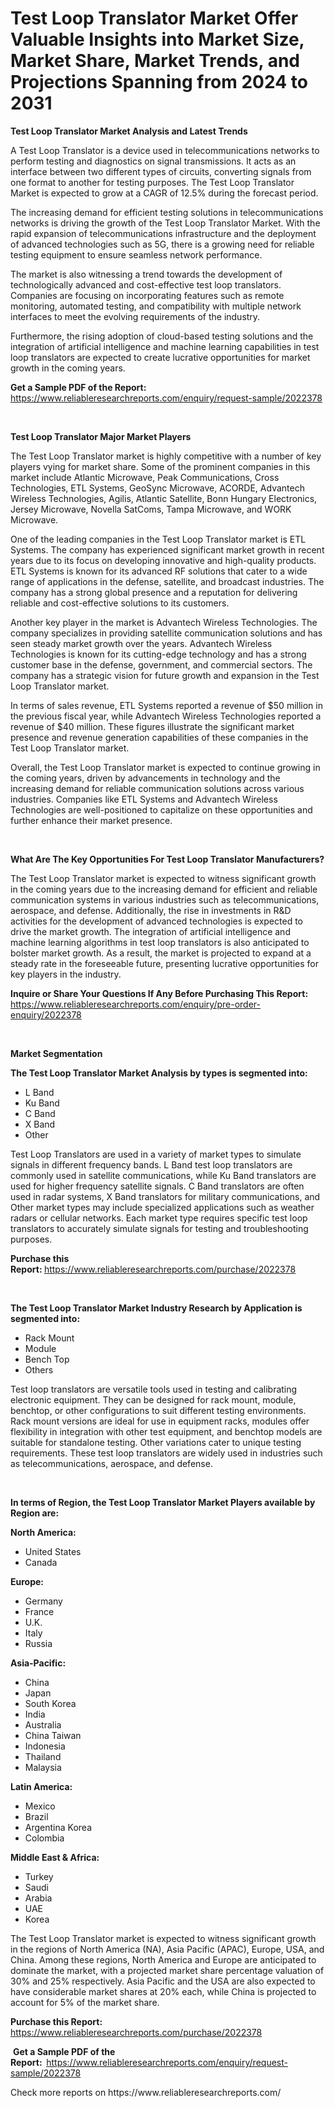 <p><h1>Test Loop Translator Market Offer Valuable Insights into Market Size, Market Share, Market Trends, and Projections Spanning from 2024 to 2031</h1></p><p><strong>Test Loop Translator Market Analysis and Latest Trends</strong></p>
<p><p>A Test Loop Translator is a device used in telecommunications networks to perform testing and diagnostics on signal transmissions. It acts as an interface between two different types of circuits, converting signals from one format to another for testing purposes. The Test Loop Translator Market is expected to grow at a CAGR of 12.5% during the forecast period.</p><p>The increasing demand for efficient testing solutions in telecommunications networks is driving the growth of the Test Loop Translator Market. With the rapid expansion of telecommunications infrastructure and the deployment of advanced technologies such as 5G, there is a growing need for reliable testing equipment to ensure seamless network performance.</p><p>The market is also witnessing a trend towards the development of technologically advanced and cost-effective test loop translators. Companies are focusing on incorporating features such as remote monitoring, automated testing, and compatibility with multiple network interfaces to meet the evolving requirements of the industry.</p><p>Furthermore, the rising adoption of cloud-based testing solutions and the integration of artificial intelligence and machine learning capabilities in test loop translators are expected to create lucrative opportunities for market growth in the coming years.</p></p>
<p><strong>Get a Sample PDF of the Report:&nbsp;</strong> <a href="https://www.reliableresearchreports.com/enquiry/request-sample/2022378">https://www.reliableresearchreports.com/enquiry/request-sample/2022378</a></p>
<p>&nbsp;</p>
<p><strong>Test Loop Translator Major Market Players</strong></p>
<p><p>The Test Loop Translator market is highly competitive with a number of key players vying for market share. Some of the prominent companies in this market include Atlantic Microwave, Peak Communications, Cross Technologies, ETL Systems, GeoSync Microwave, ACORDE, Advantech Wireless Technologies, Agilis, Atlantic Satellite, Bonn Hungary Electronics, Jersey Microwave, Novella SatComs, Tampa Microwave, and WORK Microwave. </p><p>One of the leading companies in the Test Loop Translator market is ETL Systems. The company has experienced significant market growth in recent years due to its focus on developing innovative and high-quality products. ETL Systems is known for its advanced RF solutions that cater to a wide range of applications in the defense, satellite, and broadcast industries. The company has a strong global presence and a reputation for delivering reliable and cost-effective solutions to its customers. </p><p>Another key player in the market is Advantech Wireless Technologies. The company specializes in providing satellite communication solutions and has seen steady market growth over the years. Advantech Wireless Technologies is known for its cutting-edge technology and has a strong customer base in the defense, government, and commercial sectors. The company has a strategic vision for future growth and expansion in the Test Loop Translator market. </p><p>In terms of sales revenue, ETL Systems reported a revenue of $50 million in the previous fiscal year, while Advantech Wireless Technologies reported a revenue of $40 million. These figures illustrate the significant market presence and revenue generation capabilities of these companies in the Test Loop Translator market. </p><p>Overall, the Test Loop Translator market is expected to continue growing in the coming years, driven by advancements in technology and the increasing demand for reliable communication solutions across various industries. Companies like ETL Systems and Advantech Wireless Technologies are well-positioned to capitalize on these opportunities and further enhance their market presence.</p></p>
<p>&nbsp;</p>
<p><strong>What Are The Key Opportunities For Test Loop Translator Manufacturers?</strong></p>
<p><p>The Test Loop Translator market is expected to witness significant growth in the coming years due to the increasing demand for efficient and reliable communication systems in various industries such as telecommunications, aerospace, and defense. Additionally, the rise in investments in R&D activities for the development of advanced technologies is expected to drive the market growth. The integration of artificial intelligence and machine learning algorithms in test loop translators is also anticipated to bolster market growth. As a result, the market is projected to expand at a steady rate in the foreseeable future, presenting lucrative opportunities for key players in the industry.</p></p>
<p><strong>Inquire or Share Your Questions If Any Before Purchasing This Report:</strong> <a href="https://www.reliableresearchreports.com/enquiry/pre-order-enquiry/2022378">https://www.reliableresearchreports.com/enquiry/pre-order-enquiry/2022378</a></p>
<p>&nbsp;</p>
<p><strong>Market Segmentation</strong></p>
<p><strong>The Test Loop Translator Market Analysis by types is segmented into:</strong></p>
<p><ul><li>L Band</li><li>Ku Band</li><li>C Band</li><li>X Band</li><li>Other</li></ul></p>
<p><p>Test Loop Translators are used in a variety of market types to simulate signals in different frequency bands. L Band test loop translators are commonly used in satellite communications, while Ku Band translators are used for higher frequency satellite signals. C Band translators are often used in radar systems, X Band translators for military communications, and Other market types may include specialized applications such as weather radars or cellular networks. Each market type requires specific test loop translators to accurately simulate signals for testing and troubleshooting purposes.</p></p>
<p><strong>Purchase this Report:&nbsp;</strong><a href="https://www.reliableresearchreports.com/purchase/2022378">https://www.reliableresearchreports.com/purchase/2022378</a></p>
<p>&nbsp;</p>
<p><strong>The Test Loop Translator Market Industry Research by Application is segmented into:</strong></p>
<p><ul><li>Rack Mount</li><li>Module</li><li>Bench Top</li><li>Others</li></ul></p>
<p><p>Test loop translators are versatile tools used in testing and calibrating electronic equipment. They can be designed for rack mount, module, benchtop, or other configurations to suit different testing environments. Rack mount versions are ideal for use in equipment racks, modules offer flexibility in integration with other test equipment, and benchtop models are suitable for standalone testing. Other variations cater to unique testing requirements. These test loop translators are widely used in industries such as telecommunications, aerospace, and defense.</p></p>
<p>&nbsp;</p>
<p><strong>In terms of Region, the Test Loop Translator Market Players available by Region are:</strong></p>
<p>
    <p> <strong> North America: </strong>
        <ul>
            <li>United States</li>
            <li>Canada</li>
        </ul>
        </p> 
    <p> <strong> Europe: </strong>
        <ul>
            <li>Germany</li>
            <li>France</li>
            <li>U.K.</li>
            <li>Italy</li>
            <li>Russia</li>
        </ul>
        </p> 
    <p> <strong> Asia-Pacific: </strong>
        <ul>
            <li>China</li>
            <li>Japan</li>
            <li>South Korea</li>
            <li>India</li>
            <li>Australia</li>
            <li>China Taiwan</li>
            <li>Indonesia</li>
            <li>Thailand</li>
            <li>Malaysia</li>
        </ul>
        </p> 
    <p> <strong> Latin America: </strong>
        <ul>
            <li>Mexico</li>
            <li>Brazil</li>
            <li>Argentina Korea</li>
            <li>Colombia</li>
        </ul>
        </p> 
    <p> <strong> Middle East & Africa: </strong>
        <ul>
            <li>Turkey</li>
            <li>Saudi</li>
            <li>Arabia</li>
            <li>UAE</li>
            <li>Korea</li>
        </ul>
    </p>
    </p>
<p><p>The Test Loop Translator market is expected to witness significant growth in the regions of North America (NA), Asia Pacific (APAC), Europe, USA, and China. Among these regions, North America and Europe are anticipated to dominate the market, with a projected market share percentage valuation of 30% and 25% respectively. Asia Pacific and the USA are also expected to have considerable market shares at 20% each, while China is projected to account for 5% of the market share.</p></p>
<p><strong>Purchase this Report: </strong><a href="https://www.reliableresearchreports.com/purchase/2022378">https://www.reliableresearchreports.com/purchase/2022378</a></p>
<p>&nbsp;<strong>Get a Sample PDF of the Report:&nbsp;&nbsp;</strong><a href="https://www.reliableresearchreports.com/enquiry/request-sample/2022378">https://www.reliableresearchreports.com/enquiry/request-sample/2022378</a></p>
<p><strong></strong></p>
<p>Check more reports on https://www.reliableresearchreports.com/</p>